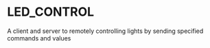 # LED_CONTROL
A client and server to remotely controlling lights by sending specified commands and values
